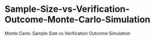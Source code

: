 # Sample-Size-vs-Verification-Outcome-Monte-Carlo-Simulation
Monte Carlo: Sample Size vs Verification Outcome Simulation
